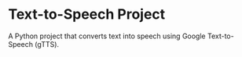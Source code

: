 # Text-to-Speech Project

A Python project that converts text into speech using Google Text-to-Speech (gTTS).
